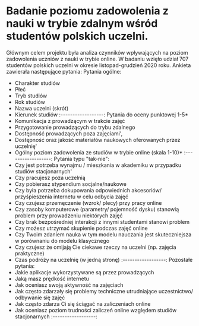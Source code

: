 # Badanie poziomu zadowolenia z nauki w trybie zdalnym wśród studentów polskich uczelni.

Głównym celem projektu była analiza czynników wpływających na poziom zadowolenia uczniów z nauki w trybie online. W badaniu wzięło udział 707 studentów polskich uczelni w okresie listopad-grudzień 2020 roku. 
Ankieta zawierała następujące pytania:
Pytania ogólne:
- Charakter studiów
- Płeć
- Tryb studiów
- Rok studiów
- Nazwa uczelni (skrót)
- Kierunek studiów
:------------------:
Pytania do oceny punktowej 1-5*
- Komunikacja z prowadzącym w trakcie zajęć
- Przygotowanie prowadzących do trybu zdalnego
- Dostępność prowadzących poza zajęciami',
- Dostępność oraz jakość materiałów naukowych oferowanych przez uczelnię'
- Ogólny poziom zadowolenia ze studiów w trybie online (skala 1-10)*
:------------------:
Pytania typu "tak-nie":
- Czy jest potrzeba wynajmu / mieszkania w akademiku w przypadku studiów stacjonarnych'
- Czy pracujesz poza uczelnią
- Czy pobierasz stypendium socjalne/naukowe
- Czy była potrzeba dokupowania odpowiednich akcesoriów/ przyśpieszenia internetu w celu odbycia zajęć  
- Czy czujesz przemęczenie (wzrok/ plecy) przy pracy online
- Czy zasoby komputerowe (parametry/ pojemność dysku) stanowią problem przy prowadzeniu niektórych zajęć      
- Czy brak bezpośredniej interakcji z innymi studentami stanowi problem
- Czy możesz utrzymać skupienie podczas zajęć online
- Czy Twoim zdaniem nauka w tym modelu nauczania jest skuteczniejsza w porównaniu do modelu klasycznego
- Czy czujesz że omijają Cie ciekawe rzeczy na uczelni (np. zajęcia praktyczne)
- Czas podróży na uczelnię (w jedną stronę)
:------------------:
Pozostałe pytania:
- Jakie aplikacje wykorzystywane są przez prowadzących
- Jaką masz prędkość internetu
- Jak oceniasz swoją aktywność na zajęciach
- Jak często zdarzały się problemy techniczne utrudniające uczestnictwo/ odbywanie się zajęć
- Jak często zdarza Ci się ściągać na zaliczeniach online
- Jak oceniasz poziom trudności zaliczeń online względem studiów stacjonarnych
:------------------:     

